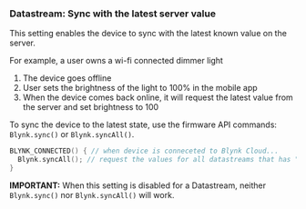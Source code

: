### Datastream: Sync with the latest server value

This setting enables the device to sync with the latest known value on the server.

For example, a user owns a wi-fi connected dimmer light
1. The device goes offline
2. User sets the brightness of the light to 100% in the mobile app 
3. When the device comes back online, it will request the latest value from the server and set brightness to 100


To sync the device to the latest state, use the firmware API commands: ```Blynk.sync()``` or ```Blynk.syncAll()```.

```cpp
BLYNK_CONNECTED() { // when device is conneceted to Blynk Cloud...
  Blynk.syncAll(); // request the values for all datastreams that has "sync" setting enabled
}
```

**IMPORTANT:** When this setting is disabled for a Datastream, neither ```Blynk.sync()``` nor ```Blynk.syncAll()``` will work.
